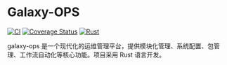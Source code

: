 # Galaxy-OPS
[![CI](https://github.com/galaxy-sec/galaxy-ops/workflows/CI/badge.svg)](https://github.com/galaxy-sec/galaxy-ops/actions)
[![Coverage Status](https://codecov.io/gh/galaxy-sec/galaxy-ops/branch/main/graph/badge.svg)](https://codecov.io/gh/galaxy-sec/galaxy-ops)
[![Rust](https://img.shields.io/badge/rust-1.70%2B-blue.svg)](https://www.rust-lang.org)

galaxy-ops 是一个现代化的运维管理平台，提供模块化管理、系统配置、包管理、工作流自动化等核心功能。项目采用 Rust 语言开发。
